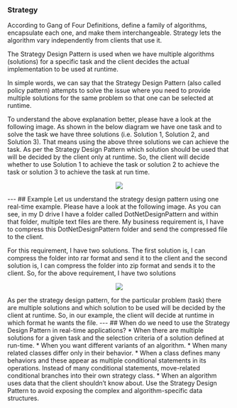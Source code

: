﻿### Strategy  
According to Gang of Four Definitions, define a family of algorithms, encapsulate each one, and make them interchangeable. Strategy lets the algorithm vary independently from clients that use it.

The Strategy Design Pattern is used when we have multiple algorithms (solutions) for a specific task and the client decides the actual implementation to be used at runtime.

In simple words, we can say that the Strategy Design Pattern (also called policy pattern) attempts to solve the issue where you need to provide multiple solutions for the same problem so that one can be selected at runtime.

To understand the above explanation better, please have a look at the following image. As shown in the below diagram we have one task and to solve the task we have three solutions (i.e. Solution 1, Solution 2, and Solution 3). That means using the above three solutions we can achieve the task. As per the Strategy Design Pattern which solution should be used that will be decided by the client only at runtime. So, the client will decide whether to use Solution 1 to achieve the task or solution 2 to achieve the task or solution 3 to achieve the task at run time.
<p align="center">
  <img src="https://dotnettutorials.net/wp-content/uploads/2019/11/word-image-38.png" />
</p>
---
## Example
Let us understand the strategy design pattern using one real-time example. Please have a look at the following image. As you can see, in my D drive I have a folder called DotNetDesignPattern and within that folder, multiple text files are there. My business requirement is, I have to compress this DotNetDesignPattern folder and send the compressed file to the client.

For this requirement, I have two solutions. The first solution is, I can compress the folder into rar format and send it to the client and the second solution is, I can compress the folder into zip format and sends it to the client. So, for the above requirement, I have two solutions

<p align="center">
  <img src="https://dotnettutorials.net/wp-content/uploads/2019/11/word-image-39-768x301.png" />
</p>
As per the strategy design pattern, for the particular problem (task) there are multiple solutions and which solution to be used will be decided by the client at runtime. So, in our example, the client will decide at runtime in which format he wants the file.
---
## When do we need to use the Strategy Design Pattern in real-time applications?
* When there are multiple solutions for a given task and the selection criteria of a solution defined at run-time.
* When you want different variants of an algorithm.
* When many related classes differ only in their behavior.
* When a class defines many behaviors and these appear as multiple conditional statements in its operations. Instead of many conditional statements, move-related conditional branches into their own strategy class.
* When an algorithm uses data that the client shouldn’t know about. Use the Strategy Design Pattern to avoid exposing the complex and algorithm-specific data structures.